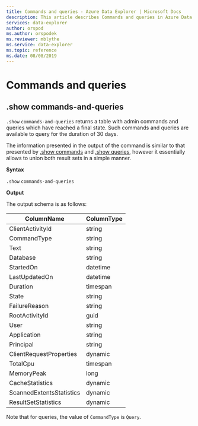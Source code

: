 ```yaml
---
title: Commands and queries - Azure Data Explorer | Microsoft Docs
description: This article describes Commands and queries in Azure Data Explorer.
services: data-explorer
author: orspod
ms.author: orspodek
ms.reviewer: mblythe
ms.service: data-explorer
ms.topic: reference
ms.date: 08/08/2019
---
```

# Commands and queries

## .show commands-and-queries 

`.show` `commands-and-queries` returns a table with admin commands and queries which have reached a final state.
Such commands and queries are available to query for the duration of 30 days.

The information presented in the output of the command is similar to that presented by [.show commands](commands.md) 
and [.show queries](queries.md), however it essentially allows to union both result sets in a simple manner.

**Syntax**

`.show` `commands-and-queries`
 
**Output**
 
The output schema is as follows:

| ColumnName               | ColumnType |
|--------------------------|------------|
| ClientActivityId         | string     |
| CommandType              | string     |
| Text                     | string     |
| Database                 | string     |
| StartedOn                | datetime   |
| LastUpdatedOn            | datetime   |
| Duration                 | timespan   |
| State                    | string     |
| FailureReason            | string     |
| RootActivityId           | guid       |
| User                     | string     |
| Application              | string     |
| Principal                | string     |
| ClientRequestProperties  | dynamic    |
| TotalCpu                 | timespan   |
| MemoryPeak               | long       |
| CacheStatistics          | dynamic    |
| ScannedExtentsStatistics | dynamic    |
| ResultSetStatistics      | dynamic    |

Note that for queries, the value of `CommandType` is `Query`.